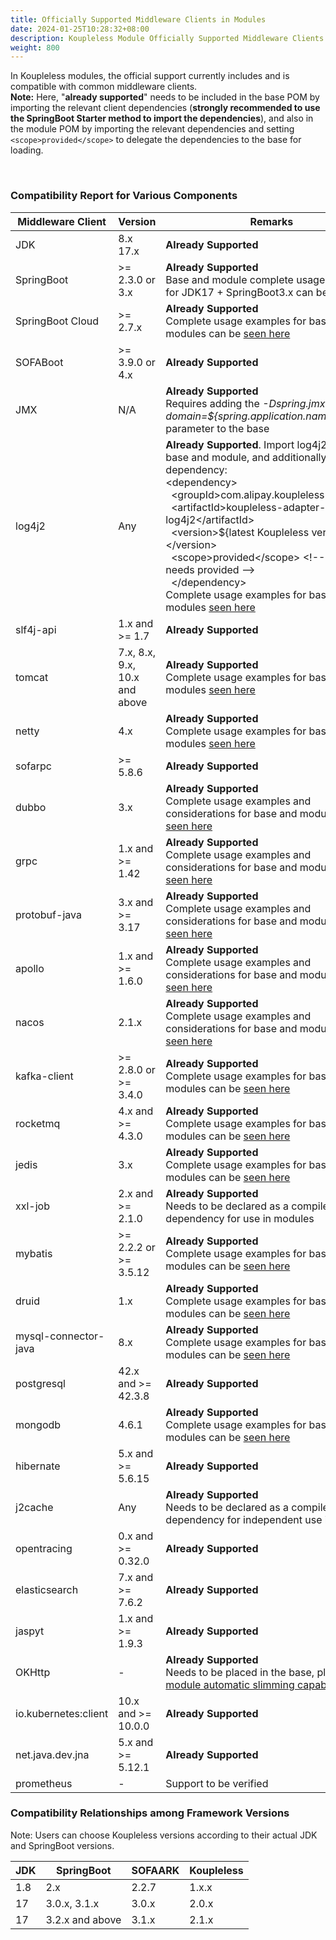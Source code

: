 ```yaml
---
title: Officially Supported Middleware Clients in Modules
date: 2024-01-25T10:28:32+08:00
description: Koupleless Module Officially Supported Middleware Clients
weight: 800
---
```


In Koupleless modules, the official support currently includes and is compatible with common middleware clients.<br />
**Note:** Here, "**already supported**" needs to be included in the base POM by importing the relevant client dependencies (**strongly recommended to use the SpringBoot Starter method to import the dependencies**), and also in the module POM by importing the relevant dependencies and setting `<scope>provided</scope>` to delegate the dependencies to the base for loading.


<br/>

### Compatibility Report for Various Components

| Middleware Client    | Version                    | Remarks                                                                                                                                                                                                                                                                                                                                                                                                                                                                                                    |
|----------------------|----------------------------|--------------------------------------------------------------------------------------------------------------------------------------------------------------------------------------------------------------------------------------------------------------------------------------------------------------------------------------------------------------------------------------------------------------------------------------------------------------------------------------------------------------|
| JDK                  | 8.x<br />17.x              | **Already Supported**<br />                                                                                                                                                                                                                                                                                                                                                                                                                                                                                |
| SpringBoot           | >= 2.3.0  or  3.x          | **Already Supported**<br />Base and module complete usage examples for JDK17 + SpringBoot3.x can be [seen here](https://github.com/koupleless/koupleless/tree/main/samples/springboot3-samples/web/tomcat)                                                                                                                                                                                                                                                                                                  |
| SpringBoot Cloud     | >= 2.7.x                   | **Already Supported**<br/>Complete usage examples for base and modules can be [seen here](https://github.com/koupleless/koupleless/tree/main/samples/springboot-samples/springcloud/)                                                                                                                                                                                                                                                                                                                      |
| SOFABoot             | >= 3.9.0  or  4.x          | **Already Supported**<br />                                                                                                                                                                                                                                                                                                                                                                                                                                                                                |
| JMX                  | N/A                        | **Already Supported**<br />Requires adding the _-Dspring.jmx.default-domain=${spring.application.name}_ startup parameter to the base <br />                                                                                                                                                                                                                                                                                                                                                                |
| log4j2               | Any                        | **Already Supported**. Import log4j2 in the base and module, and additionally import the dependency:<br/>&lt;dependency&gt;<br/>&nbsp;&nbsp;&lt;groupId&gt;com.alipay.koupleless&lt;/groupId&gt;<br/>&nbsp;&nbsp;&lt;artifactId&gt;koupleless-adapter-log4j2&lt;/artifactId&gt;<br/>&nbsp;&nbsp;&lt;version&gt;${latest Koupleless version}&lt;/version&gt;<br/>&nbsp;&nbsp;&lt;scope&gt;provided&lt;/scope&gt; &lt;!-- Module needs provided --&gt;<br/>&nbsp;&nbsp;&lt;/dependency&gt;<br/>Complete usage examples for base and modules [seen here](https://github.com/koupleless/koupleless/blob/main/samples/springboot-samples/logging/log4j2/README.md) |
| slf4j-api            | 1.x  and  >= 1.7           | **Already Supported**<br />                                                                                                                                                                                                                                                                                                                                                                                                                                                                                |
| tomcat               | 7.x, 8.x, 9.x, 10.x <br />and above | **Already Supported**<br />Complete usage examples for base and modules [seen here](https://github.com/koupleless/koupleless/blob/main/samples/springboot-samples/web/tomcat)                                                                                                                                                                                                                                                                                                                     |
| netty                | 4.x                        | **Already Supported**<br />Complete usage examples for base and modules [seen here](https://github.com/koupleless/koupleless/blob/main/samples/springboot-samples/web/webflux)                                                                                                                                                                                                                                                                                                                           |
| sofarpc              | >= 5.8.6                   | **Already Supported**<br />                                                                                                                                                                                                                                                                                                                                                                                                                                                                                |
| dubbo                | 3.x                        | **Already Supported**<br/>Complete usage examples and considerations for base and modules can be [seen here](https://github.com/koupleless/koupleless/tree/main/samples/dubbo-samples/rpc)                                                                                                                                                                                                                                                                                                             |
| grpc                 | 1.x  and  >= 1.42          | **Already Supported**<br/>Complete usage examples and considerations for base and modules can be [seen here](https://github.com/koupleless/koupleless/tree/main/samples/dubbo-samples/rpc/dubbo26)                                                                                                                                                                                                                                                                                                      |
| protobuf-java        | 3.x  and  >= 3.17          | **Already Supported**<br/>Complete usage examples and considerations for base and modules can be [seen here](https://github.com/koupleless/koupleless/tree/main/samples/dubbo-samples/rpc/dubbo26)                                                                                                                                                                                                                                                                                                      |
| apollo               | 1.x  and  >= 1.6.0         | **Already Supported**<br/>Complete usage examples and considerations for base and modules can be [seen here](https://github.com/koupleless/koupleless/blob/main/samples/springboot-samples/config/apollo)                                                                                                                                                                                                                                                                                                |
| nacos                | 2.1.x                      | **Already Supported**<br/>Complete usage examples and considerations for base and modules can be [seen here](https://github.com/koupleless/koupleless/blob/main/samples/springboot-samples/config/nacos)                                                                                                                                                                                                                                                                                                |
| kafka-client         | >= 2.8.0  or<br />>= 3.4.0 | **Already Supported**<br />Complete usage examples for base and modules can be [seen here](https://github.com/koupleless/koupleless/blob/main/samples/springboot-samples/msg/kafka)                                                                                                                                                                                                                                                                                                                   |
| rocketmq             | 4.x  and  >= 4.3.0         | **Already Supported**<br />Complete usage examples for base and modules can be [seen here](https://github.com/koupleless/koupleless/blob/main/samples/springboot-samples/msg/rocketmq)                                                                                                                                                                                                                                                                                                                   |
| jedis                | 3.x                        | **Already Supported**<br />Complete usage examples for base and modules can be [seen here](https://github.com/koupleless/koupleless/blob/main/samples/springboot-samples/cache/redis)                                                                                                                                                                                                                                                                                                                    |
| xxl-job              | 2.x  and  >= 2.1.0         | **Already Supported**<br />Needs to be declared as a compile dependency for use in modules <br/>                                                                                                                                                                                                                                                                                                                                                                                                         |
| mybatis              | >= 2.2.2  or<br />>= 3.5.12 | **Already Supported**<br />Complete usage examples for base and modules can be [seen here](https://github.com/koupleless/koupleless/blob/main/samples/springboot-samples/db/mybatis/README.md)                                                                                                                                                                                                                                                                                                            |
| druid                | 1.x                        | **Already Supported**<br />Complete usage examples for base and modules can be [seen here](https://github.com/koupleless/koupleless/blob/main/samples/springboot-samples/db/mybatis/README.md)                                                                                                                                                                                                                                                                                                            |
| mysql-connector-java | 8.x                        | **Already Supported**<br />Complete usage examples for base and modules can be [seen here](https://github.com/koupleless/koupleless/blob/main/samples/springboot-samples/db/mybatis/README.md)                                                                                                                                                                                                                                                                                                            |
| postgresql           | 42.x  and  >= 42.3.8        | **Already Supported**<br />                                                                                                                                                                                                                                                                                                                                                                                                                                                                                 |
| mongodb              | 4.6.1                      | **Already Supported**<br />Complete usage examples for base and modules can be [seen here](https://github.com/koupleless/koupleless/blob/main/samples/springboot-samples/db/mongo/README.md)                                                                                                                                                                                                                                                                                                            |
| hibernate            | 5.x  and  >= 5.6.15        | **Already Supported**<br />                                                                                                                                                                                                                                                                                                                                                                                                                                                                                 |
| j2cache              | Any                        | **Already Supported**<br />Needs to be declared as a compile dependency for independent use in modules <br/>                                                                                                                                                                                                                                                                                                                                                                                              |
| opentracing          | 0.x  and  >= 0.32.0        | **Already Supported**<br />                                                                                                                                                                                                                                                                                                                                                                                                                                                                                 |
| elasticsearch        | 7.x  and  >= 7.6.2         | **Already Supported**<br />                                                                                                                                                                                                                                                                                                                                                                                                                                                                                 |
| jaspyt               | 1.x  and  >= 1.9.3         | **Already Supported**<br />                                                                                                                                                                                                                                                                                                                                                                                                                                                                                 |
| OKHttp               | -                          | **Already Supported**<br/>Needs to be placed in the base, please use [module automatic slimming capability](https://github.com/koupleless/koupleless/blob/main/docs/content/zh-cn/docs/tutorials/module-development/module-slimming.md)                                                                                                                                                                                                                                                                                                                     |
| io.kubernetes:client | 10.x  and  >= 10.0.0       | **Already Supported**<br />                                                                                                                                                                                                                                                                                                                                                                                                                                                                                 |
| net.java.dev.jna     | 5.x  and  >= 5.12.1        | **Already Supported**<br />                                                                                                                                                                                                                                                                                                                                                                                                                                                                                 |
| prometheus           | -                          | Support to be verified                                                                                                                                                                                                                                                                                                                                                                                                                                                                                       |


### Compatibility Relationships among Framework Versions

Note: Users can choose Koupleless versions according to their actual JDK and SpringBoot versions.

| JDK | SpringBoot   | SOFAARK | Koupleless |
|-----|--------------|---------|------------|
| 1.8 | 2.x          | 2.2.7   | 1.x.x      |
| 17  | 3.0.x, 3.1.x | 3.0.x   | 2.0.x      |
| 17  | 3.2.x and above | 3.1.x | 2.1.x     |
